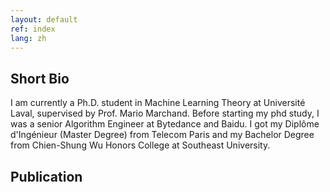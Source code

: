 ```yaml
---
layout: default
ref: index
lang: zh
---
```

## Short Bio
  I am currently a Ph.D. student in Machine Learning Theory at Université Laval, supervised by Prof. Mario Marchand. 
  Before starting my phd study, I was a senior Algorithm Engineer at Bytedance and Baidu. 
  I got my Diplôme d'Ingénieur (Master Degree) from Telecom Paris and my Bachelor Degree from Chien-Shung Wu Honors College at Southeast University.
    

## Publication

